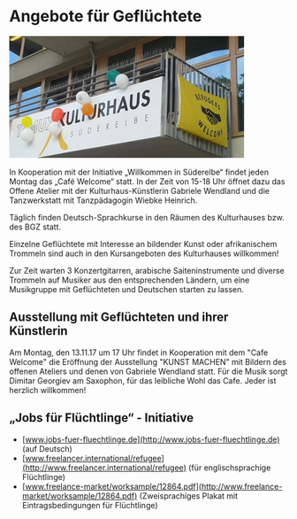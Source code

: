 # Angebote für Geflüchtete

![](/img/Refuuges_welcome.jpg)

In Kooperation mit der Initiative „Willkommen in Süderelbe“ findet jeden
Montag das „Café Welcome“ statt. In der Zeit von 15-18 Uhr öffnet dazu
das Offene Atelier mit der Kulturhaus-Künstlerin Gabriele Wendland und
die Tanzwerkstatt mit Tanzpädagogin Wiebke Heinrich.

Täglich finden Deutsch-Sprachkurse in den Räumen des Kulturhauses bzw.
des BGZ statt.

Einzelne Geflüchtete mit Interesse an bildender Kunst oder afrikanischem
Trommeln sind auch in den Kursangeboten des Kulturhauses willkommen!

Zur Zeit warten 3 Konzertgitarren, arabische Saiteninstrumente und
diverse Trommeln auf Musiker aus den entsprechenden Ländern, um eine
Musikgruppe mit Geflüchteten und Deutschen starten zu lassen.

## Ausstellung mit Geflüchteten und ihrer Künstlerin

Am Montag, den 13.11.17 um 17 Uhr findet in Kooperation mit dem "Cafe Welcome" die Eröffnung der Ausstellung "KUNST MACHEN"
mit Bildern des offenen Ateliers und denen von Gabriele Wendland statt.
Für die Musik sorgt Dimitar Georgiev am Saxophon, für das leibliche Wohl das Cafe.
Jeder ist herzlich willkommen!


## „Jobs für Flüchtlinge“ - Initiative

-   [www.jobs-fuer-fluechtlinge.de](http://www.jobs-fuer-fluechtlinge.de)
    (auf Deutsch)
-   [www.freelancer.international/refugee](http://www.freelancer.international/refugee)
    (für englischsprachige Flüchtlinge)
-   [www.freelance-market/worksample/12864.pdf](http://www.freelance-market/worksample/12864.pdf)
    (Zweisprachiges Plakat mit Eintragsbedingungen für Flüchtlinge)

